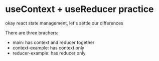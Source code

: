 # useContext + useReducer practice

okay react state management, let's settle our differences

There are three brachers:

- main: has context and reducer together
- context-example: has context only
- reducer-example: has reducer only
